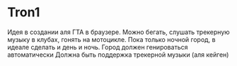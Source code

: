 # Tron1
Идея в создании аля ГТА в браузере.
Можно бегать, слушать трекерную музыку в клубах, гонять на мотоцикле.
Пока только ночной город, в идеале сделать и день и ночь.
Город должен генироваться автоматически
Должна быть поддержка трекерной музыки (аля кейген)
